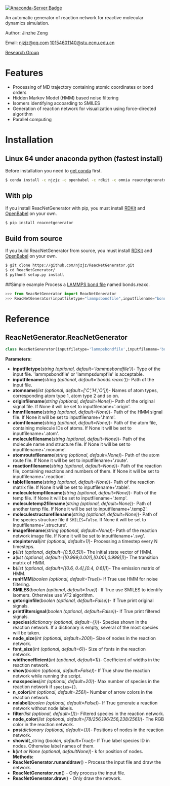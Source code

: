 [![Anaconda-Server Badge](https://anaconda.org/njzjz/reacnetgenerator/badges/installer/conda.svg)](https://conda.anaconda.org/njzjz)

An automatic generator of reaction network for reactive molecular dynamics simulation.

Author: Jinzhe Zeng

Email: njzjz@qq.com 10154601140@stu.ecnu.edu.cn

[Research Group](http://computchem.cn/)
# Features
- Processing of MD trajectory containing atomic coordinates or bond orders
- Hidden Markov Model (HMM) based noise filtering
- Isomers identifying accoarding to SMILES
- Generation of reaction network for visualization using force-directed algorithm
- Parallel computing
# Installation
## Linux 64 under anaconda python (fastest install)
Before installation you need to [get conda](https://conda.io/docs/user-guide/install/index.html) first.
```sh
$ conda install -c njzjz -c openbabel -c rdkit -c omnia reacnetgenerator
```
## With pip
If you install ReacNetGenerator with pip, you must install [RDKit](https://github.com/rdkit/rdkit) and [OpenBabel](https://github.com/openbabel/openbabel) on your own.
```sh
$ pip install reacnetgenerator
```
## Build from source
If you build ReacNetGenerator from source, you must install [RDKit](https://github.com/rdkit/rdkit) and [OpenBabel](https://github.com/openbabel/openbabel) on your own.
```sh
$ git clone https://github.com/njzjz/ReacNetGenerator.git
$ cd ReacNetGenerator/
$ python3 setup.py install
```
##Simple example
Process a [LAMMPS bond file](http://lammps.sandia.gov/doc/fix_reax_bonds.html) named bonds.reaxc.
```python
>>> from ReacNetGenerator import ReacNetGenerator
>>> ReacNetGenerator(inputfiletype="lammpsbondfile",inputfilename="bonds.reaxc",atomname=["C","H","O"]).runanddraw()
```
# Reference
## ReacNetGenerator.ReacNetGenerator
```python
class ReacNetGenerator(inputfiletype='lammpsbondfile',inputfilename='bonds.reaxc',atomname=['C','H','O'],originfilename=None,hmmfilename=None,atomfilename=None,moleculefilename=None,atomroutefilename=None,reactionfilename=None,tablefilename=None,moleculetempfilename=None,moleculetemp2filename=None,moleculestructurefilename=None,imagefilename=None,stepinterval=1,p=[0.5,0.5],a=[[0.999,0.001],[0.001,0.999]],b=[[0.6, 0.4],[0.4, 0.6]],runHMM=True,SMILES=True,getoriginfile=False,printfiltersignal=False,species={},node_size=200,font_size=6,widthcoefficient=1,show=False,maxspecies=20,n_color=256,nolabel=False,filter=[],node_color=[78/256,196/256,238/256],pos={},showid=True,k=None)
```
**Parameters:**
- **inputfiletype**(_string (optional, default='lammpsbondfile')_)- Type of the input file. 'lammpsbondfile' or 'lammpsdumpfile' is acceptable.
- **inputfilename**(_string (optional, default='bonds.reaxc')_)- Path of the input file.
- **atomname**(_list (optional, default=['C','H','O'])_)- Names of atom types, corresponding atom type 1, atom type 2 and so on.
- **originfilename**(_string (optional, default=None)_)- Path of the original signal file. If None it will be set to inputfilename+'.origin'.
- **hmmfilename**(_string (optional, default=None)_)- Path of the HMM signal file. If None it will be set to inputfilename+'.hmm'.
- **atomfilename**(_string (optional, default=None)_)- Path of the atom file, containing molecule IDs of atoms. If None it will be set to inputfilename+'.atom'.
- **moleculefilename**(_string (optional, default=None)_)- Path of the molecule name and structure file. If None it will be set to inputfilename+'.moname'.
- **atomroutefilename**(_string (optional, default=None)_)- Path of the atom route file. If None it will be set to inputfilename+'.route'.
- **reactionfilename**(_string (optional, default=None)_)- Path of the reaction file, containing reactions and numbers of them. If None it will be set to inputfilename+'.reaction'.
- **tablefilename**(_string (optional, default=None)_)- Path of the reaction matrix file. If None it will be set to inputfilename+'.table'.
- **moleculetempfilename**(_string (optional, default=None)_)- Path of the temp file. If None it will be set to inputfilename+'.temp'.
- **moleculetemp2filename**(_string (optional, default=None)_)- Path of another temp file. If None it will be set to inputfilename+'.temp2'.
- **moleculestructurefilename**(_string (optional, default=None)_)- Path of the species structure file if `SMILES=False`. If None it will be set to inputfilename+'.structure'.
- **imagefilename**(_string (optional, default=None)_)- Path of the reaction network image file. If None it will be set to inputfilename+'.svg'.
- **stepinterval**(_int (optional, default=1)_)- Processing a timestep every N timesteps.
- **p**(_list (optional, default=[0.5,0.5])_)- The initial state vector of HMM.
- **a**(_list (optional, default=[[0.999,0.001],[0.001,0.999]])_)- The transition matrix of HMM.
- **b**(_list (optional, default=[[0.6, 0.4],[0.4, 0.6]])_)- The emission matrix of HMM.
- **runHMM**(_boolen (optional, default=True)_)- If True use HMM for noise filtering.
- **SMILES**(_boolen (optional, default=True)_)- If True use SMILES to identify isomers. Otherwise use VF2 algorithm.
- **getoriginfile**(_boolen (optional, default=False)_)- If True print original signals.
- **printfiltersignal**(_boolen (optional, default=False)_)- If True print filtered signals.
- **species**(_dictionary (optional, default={})_)- Species shown in the reaction network. If a dictionary is empty, several of the most species will be taken.
- **node_size**(_int (optional, default=200)_)- Size of nodes in the reaction network.
- **font_size**(_int (optional, default=6)_)- Size of fonts in the reaction network.
- **widthcoefficient**(_int (optional, default=1)_)- Coefficient of widths in the reaction network.
- **show**(_boolen (optional, default=False)_)- If True show the reaction network while running the script.
- **maxspecies**(_int (optional, default=20)_)- Max number of species in the reaction network if `species={}`.
- **n_color**(_int (optional, default=256)_)- Number of arrow colors in the reaction network.
- **nolabel**(_boolen (optional, default=False)_)- If True generate a reaction network without node labels.
- **filter**(_list (optional, default=[])_)- Filtered species in the reaction network.
- **node_color**(_list (optional, default=[78/256,196/256,238/256])_)- The RGB color in the reaction network.
- **pos**(_dictionary (optional, default={})_)- Positions of nodes in the reaction network.
- **showid**(_string (_boolen, default=True)_)- If True label species ID in nodes. Otherwise label names of them.
- **k**(_int or None (optional, defaultNone)_)- k for position of nodes.
**Methods:**
- **ReacNetGenerator.runanddraw**() - Process the input file and draw the network.
- **ReacNetGenerator.run**() - Only process the input file.
- **ReacNetGenerator.draw**() - Only draw the network.